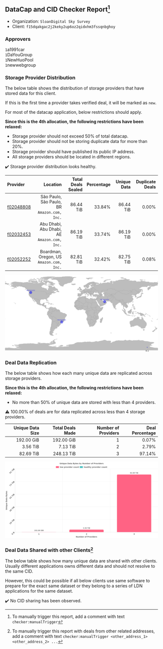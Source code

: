 ## DataCap and CID Checker Report[^1]
 - Organization: `SloanDigital Sky Survey`
 - Client: `f15dqakgac2j2keky2up6oz2qidxhm3fssqnbghoy`
### Approvers
`1`a1991car<br/>`1`DaYouGroup<br/>`1`NewHuoPool<br/>`1`newwebgroup

### Storage Provider Distribution
The below table shows the distribution of storage providers that have stored data for this client.

If this is the first time a provider takes verified deal, it will be marked as `new`.

For most of the datacap application, below restrictions should apply.

**Since this is the 4th allocation, the following restrictions have been relaxed:**
 - Storage provider should not exceed 50% of total datacap.
 - Storage provider should not be storing duplicate data for more than 20%.
 - Storage provider should have published its public IP address.
 - All storage providers should be located in different regions.

✔️ Storage provider distribution looks healthy.

| Provider                                              |                                        Location | Total Deals Sealed | Percentage | Unique Data | Duplicate Deals |
| :---------------------------------------------------- | ----------------------------------------------: | -----------------: | ---------: | ----------: | --------------: |
| [f02048808](https://filfox.info/en/address/f02048808) | São Paulo, São Paulo, BR<br/>`Amazon.com, Inc.` |          86.44 TiB |     33.84% |   86.44 TiB |           0.00% |
| [f02032453](https://filfox.info/en/address/f02032453) | Abu Dhabi, Abu Dhabi, AE<br/>`Amazon.com, Inc.` |          86.19 TiB |     33.74% |   86.19 TiB |           0.00% |
| [f02052252](https://filfox.info/en/address/f02052252) |     Boardman, Oregon, US<br/>`Amazon.com, Inc.` |          82.81 TiB |     32.42% |   82.75 TiB |           0.08% |

<img src="https://raw.githubusercontent.com/data-preservation-programs/filplus-checker-assets/main/filecoin-project/filecoin-plus-large-datasets/issues/1879/1685327791199.png"/>

### Deal Data Replication
The below table shows how each many unique data are replicated across storage providers.


**Since this is the 4th allocation, the following restrictions have been relaxed:**
- No more than 50% of unique data are stored with less than 4 providers.

⚠️ 100.00% of deals are for data replicated across less than 4 storage providers.

| Unique Data Size | Total Deals Made | Number of Providers | Deal Percentage |
| ---------------: | ---------------: | ------------------: | --------------: |
|       192.00 GiB |       192.00 GiB |                   1 |           0.07% |
|         3.56 TiB |         7.13 TiB |                   2 |           2.79% |
|        82.69 TiB |       248.13 TiB |                   3 |          97.14% |

<img src="https://raw.githubusercontent.com/data-preservation-programs/filplus-checker-assets/main/filecoin-project/filecoin-plus-large-datasets/issues/1879/1685327791918.png"/>

### Deal Data Shared with other Clients[^3]
The below table shows how many unique data are shared with other clients.
Usually different applications owns different data and should not resolve to the same CID.

However, this could be possible if all below clients use same software to prepare for the exact same dataset or they belong to a series of LDN applications for the same dataset.

✔️ No CID sharing has been observed.

[^1]: To manually trigger this report, add a comment with text `checker:manualTrigger`

[^2]: Deals from those addresses are combined into this report as they are specified with `checker:manualTrigger`

[^3]: To manually trigger this report with deals from other related addresses, add a comment with text `checker:manualTrigger <other_address_1> <other_address_2> ...`
